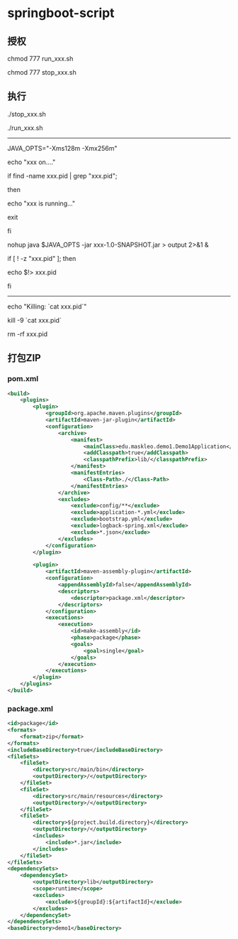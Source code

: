 # springboot-script

## 授权

chmod 777 run_xxx.sh

chmod 777 stop_xxx.sh

## 执行

./stop_xxx.sh

./run_xxx.sh

---
JAVA_OPTS="-Xms128m -Xmx256m"

echo "xxx on...."

if find -name xxx.pid | grep "xxx.pid";

then

  echo "xxx is running..."
  
  exit
  
fi

nohup java $JAVA_OPTS -jar xxx-1.0-SNAPSHOT.jar >  output 2>&1 &

if [ ! -z "xxx.pid" ]; then

  echo $!> xxx.pid
  
fi


---
echo "Killing: \`cat xxx.pid\`" 

kill -9 \`cat xxx.pid\` 

rm -rf xxx.pid


## 打包ZIP

### pom.xml

```xml
<build>
    <plugins>
        <plugin>
            <groupId>org.apache.maven.plugins</groupId>
            <artifactId>maven-jar-plugin</artifactId>
            <configuration>
                <archive>
                    <manifest>
                        <mainClass>edu.maskleo.demo1.Demo1Application</mainClass>
                        <addClasspath>true</addClasspath>
                        <classpathPrefix>lib/</classpathPrefix>
                    </manifest>
                    <manifestEntries>
                        <Class-Path>./</Class-Path>
                    </manifestEntries>
                </archive>
                <excludes>
                    <exclude>config/**</exclude>
                    <exclude>application-*.yml</exclude>
                    <exclude>bootstrap.yml</exclude>
                    <exclude>logback-spring.xml</exclude>
                    <exclude>*.json</exclude>
                </excludes>
            </configuration>
        </plugin>

        <plugin>
            <artifactId>maven-assembly-plugin</artifactId>
            <configuration>
                <appendAssemblyId>false</appendAssemblyId>
                <descriptors>
                    <descriptor>package.xml</descriptor>
                </descriptors>
            </configuration>
            <executions>
                <execution>
                    <id>make-assembly</id>
                    <phase>package</phase>
                    <goals>
                        <goal>single</goal>
                    </goals>
                </execution>
            </executions>
        </plugin>
    </plugins>
</build>
```

### package.xml

```xml
<id>package</id>  
<formats>  
    <format>zip</format>
</formats>
<includeBaseDirectory>true</includeBaseDirectory>
<fileSets>
    <fileSet>
        <directory>src/main/bin</directory>
        <outputDirectory>/</outputDirectory>
    </fileSet>  
    <fileSet>
        <directory>src/main/resources</directory>
        <outputDirectory>/</outputDirectory>  
    </fileSet>
    <fileSet>
        <directory>${project.build.directory}</directory>
        <outputDirectory>/</outputDirectory>
        <includes>
            <include>*.jar</include>  
        </includes>
    </fileSet>
</fileSets>
<dependencySets>
    <dependencySet>
        <outputDirectory>lib</outputDirectory>
        <scope>runtime</scope>
        <excludes>
            <exclude>${groupId}:${artifactId}</exclude>
        </excludes>
    </dependencySet>
</dependencySets>
<baseDirectory>demo1</baseDirectory>
```
